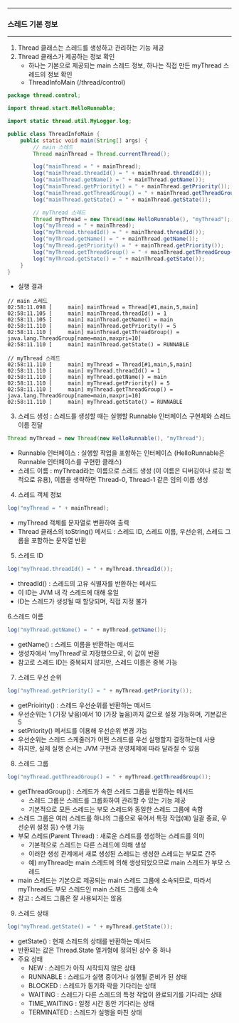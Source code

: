 -----
### 스레드 기본 정보
-----
1. Thread 클래스는 스레드를 생성하고 관리하는 기능 제공
2. Thread 클래스가 제공하는 정보 확인
   - 하나는 기본으로 제공되는 main 스레드 정보, 하나는 직접 만든 myThread 스레드의 정보 확인
   - ThreadInfoMain (/thread/control)
```java
package thread.control;

import thread.start.HelloRunnable;

import static thread.util.MyLogger.log;

public class ThreadInfoMain {
    public static void main(String[] args) {
        // main 스레드
        Thread mainThread = Thread.currentThread();

        log("mainThread = " + mainThread);
        log("mainThread.threadId() = " + mainThread.threadId());
        log("mainThread.getName() = " + mainThread.getName());
        log("mainThread.getPriority() = " + mainThread.getPriority());
        log("mainThread.getThreadGroup() = " + mainThread.getThreadGroup());
        log("mainThread.getState() = " + mainThread.getState());

        // myThread 스레드
        Thread myThread = new Thread(new HelloRunnable(), "myThread");
        log("myThread = " + mainThread);
        log("myThread.threadId() = " + mainThread.threadId());
        log("myThread.getName() = " + mainThread.getName());
        log("myThread.getPriority() = " + mainThread.getPriority());
        log("myThread.getThreadGroup() = " + mainThread.getThreadGroup());
        log("myThread.getState() = " + mainThread.getState());
    }
}
```
  - 실행 결과
```
// main 스레드
02:58:11.098 [     main] mainThread = Thread[#1,main,5,main]
02:58:11.105 [     main] mainThread.threadId() = 1
02:58:11.105 [     main] mainThread.getName() = main
02:58:11.110 [     main] mainThread.getPriority() = 5
02:58:11.110 [     main] mainThread.getThreadGroup() = java.lang.ThreadGroup[name=main,maxpri=10]
02:58:11.110 [     main] mainThread.getState() = RUNNABLE

// myThread 스레드
02:58:11.110 [     main] myThread = Thread[#1,main,5,main]
02:58:11.110 [     main] myThread.threadId() = 1
02:58:11.110 [     main] myThread.getName() = main
02:58:11.110 [     main] myThread.getPriority() = 5
02:58:11.110 [     main] myThread.getThreadGroup() = java.lang.ThreadGroup[name=main,maxpri=10]
02:58:11.110 [     main] myThread.getState() = RUNNABLE
```

3. 스레드 생성 : 스레드를 생성할 때는 실행할 Runnable 인터페이스 구현체와 스레드 이름 전달
```java
Thread myThread = new Thread(new HelloRunnable(), "myThread");
```
  - Runnable 인터페이스 : 실행할 작업을 포함하는 인터페이스 (HelloRunnable은 Runnable 인터페이스를 구현한 클래스)
  - 스레드 이름 : myThread라는 이름으로 스레드 생성 (이 이름은 디버깅이나 로깅 목적으로 유용), 이름을 생략하면 Thread-0, Thread-1 같은 임의 이름 생성

4. 스레드 객체 정보
```java
log("myThread = " + mainThread);
```
  - myThread 객체를 문자열로 변환하여 출력
  - Thread 클래스의 toString() 메서드 : 스레드 ID, 스레드 이름, 우선순위, 스레드 그룹을 포함하는 문자열 반환

5. 스레드 ID
```java
log("myThread.threadId() = " + myThread.threadId());
```
  - threadId() : 스레드의 고유 식별자를 반환하는 메서드
  - 이 ID는 JVM 내 각 스레드에 대해 유일
  - ID는 스레드가 생성될 때 할당되며, 직접 지정 불가

6.스레드 이름
```java
log("myThread.getName() = " + myThread.getName());
```
  - getName() : 스레드 이름을 반환하는 메서드
  - 생성자에서 'myThread'로 지정했으므로, 이 값이 반환
  - 참고로 스레드 ID는 중복되지 않지만, 스레드 이름은 중복 가능

7. 스레드 우선 순위
```java
log("myThread.getPriority() = " + myThread.getPriority());
```
  - getPrioirity() : 스레드 우선순위를 반환하는 메서드
  - 우선순위는 1 (가장 낮음)에서 10 (가장 높음)까지 값으로 설정 가능하며, 기본값은 5
  - setPriority() 메서드를 이용해 우선순위 변경 가능
  - 우선순위는 스레드 스케줄러가 어떤 스레드를 우선 실행할지 결정하는데 사용
  - 하지만, 실제 실행 순서는 JVM 구현과 운영체제에 따라 달라질 수 있음

8. 스레드 그룹
```java
log("myThread.getThreadGroup() = " + myThread.getThreadGroup());
```
  - getThreadGroup() : 스레드가 속한 스레드 그룹을 반환하는 메서드
    + 스레드 그룹은 스레드를 그룹화하여 관리할 수 있는 기능 제공
    + 기본적으로 모든 스레드는 부모 스레드와 동일한 스레드 그룹에 속함
  - 스레드 그룹은 여러 스레드를 하나의 그룹으로 묶어서 특정 작업(예) 일괄 종료, 우선순위 설정 등) 수행 가능
  - 부모 스레드(Parent Thread) : 새로운 스레드를 생성하는 스레드를 의미
    + 기본적으로 스레드는 다른 스레드에 의해 생성
    + 이러한 생성 관계에서 새로 생성된 스레드는 생성한 스레드는 부모로 간주
    + 예) myThread는 main 스레드에 의해 생성되었으므로 main 스레드가 부모 스레드
  - main 스레드는 기본으로 제공되는 main 스레드 그룹에 소속되므로, 따라서 myThread도 부모 스레드인 main 스레드 그룹에 소속
  - 참고 : 스레드 그룹은 잘 사용되지는 않음

9. 스레드 상태
```java
log("myThread.getState() = " + myThread.getState());
```
  - getState() : 현재 스레드의 상태를 반환하는 메서드
  - 반환되는 값은 Thread.State 열거형에 정의된 상수 중 하나
  - 주요 상태
    + NEW : 스레드가 아직 시작되지 않은 상태
    + RUNNABLE : 스레드가 실행 중이거나 실행될 준비가 된 상태
    + BLOCKED : 스레드가 동기화 락을 기다리는 상태
    + WAITING : 스레드가 다른 스레드의 특정 작업이 완료되기를 기다리는 상태
    + TIME_WAITING : 일정 시간 동안 기다리는 상태
    + TERMINATED : 스레드가 실행을 마친 상태
    
